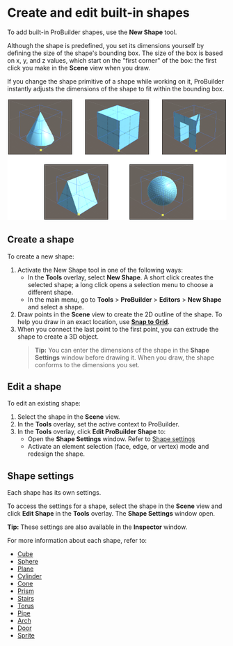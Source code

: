 # Create and edit built-in shapes

To add built-in ProBuilder shapes, use the **New Shape** tool.

Although the shape is predefined, you set its dimensions yourself by defining the size of the shape's bounding box. The size of the box is based on x, y, and z values, which start on the "first corner" of the box: the first click you make in the **Scene** view when you draw. 

If you change the shape primitive of a shape while working on it, ProBuilder instantly adjusts the dimensions of the shape to fit within the bounding box.

![Previews of various shapes inside the same bounding box](images/shapes-bboxes.png)

## Create a shape

To create a new shape:

1. Activate the New Shape tool in one of the following ways:
    * In the **Tools** overlay, select **New Shape**. A short click creates the selected shape; a long click opens a selection menu to choose a different shape.
    * In the main menu, go to **Tools** > **ProBuilder** > **Editors** > **New Shape** and select a shape.
1. Draw points in the **Scene** view to create the 2D outline of the shape. To help you draw in an exact location, use [**Snap to Grid**](snap-to-grid.md).
1. When you connect the last point to the first point, you can extrude the shape to create a 3D object.
    > **Tip:** You can enter the dimensions of the shape in the **Shape Settings** window before drawing it. When you draw, the shape conforms to the dimensions you set.

## Edit a shape

To edit an existing shape:

1. Select the shape in the **Scene** view.
1. In the **Tools** overlay, set the active context to ProBuilder. 
1. In the **Tools** overlay, click **Edit ProBuilder Shape** to:
    * Open the **Shape Settings** window. Refer to [Shape settings](#shape-settings)
    * Activate an element selection (face, edge, or vertex) mode and redesign the shape. 

## Shape settings

Each shape has its own settings. 

To access the settings for a shape, select the shape in the **Scene** view and click **Edit Shape** in the **Tools** overlay. The **Shape Settings** window open. 

**Tip:** These settings are also available in the **Inspector** window.

For more information about each shape, refer to:

* [Cube](Cube)
* [Sphere](Sphere)
* [Plane](Plane)
* [Cylinder](Cylinder)
* [Cone](Cone)
* [Prism](Prism)
* [Stairs](Stair)
* [Torus](Torus)
* [Pipe](Pipe)
* [Arch](Arch)
* [Door](Door)
* [Sprite](Sprite)
